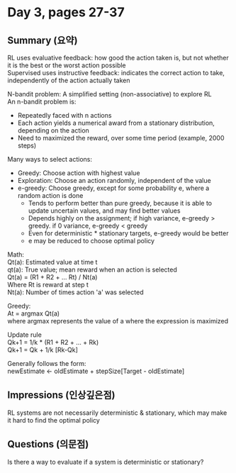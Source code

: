 # Day 3, pages 27-37

## Summary (요약)
RL uses evaluative feedback: how good the action taken is, but not whether it is the best or the worst action possible <br>
Supervised uses instructive feedback: indicates the correct action to take, independently of the action actually taken <br>

N-bandit problem: A simplified setting (non-associative) to explore RL <br>
An n-bandit problem is:
* Repeatedly faced with n actions
* Each action yields a numerical award from a stationary distribution, depending on the action
* Need to maximized the reward, over some time period (example, 2000 steps)

Many ways to select actions:
  * Greedy: Choose action with highest value
  * Exploration: Choose an action randomly, independent of the value <br>
  * e-greedy: Choose greedy, except for some probability e, where a random action is done <br>
    * Tends to perform better than pure greedy, because it is able to update uncertain values, and may find better values
    * Depends highly on the assignment; if high variance, e-greedy > greedy. if 0 variance, e-greedy < greedy
    * Even for deterministic * stationary targets, e-greedy would be better
    * e may be reduced to choose optimal policy

Math: <br>
Qt(a): Estimated value at time t <br>
qt(a): True value; mean reward when an action is selected <br>
Qt(a) = (R1 + R2 + ... Rt) / Nt(a) <br>
Where Rt is reward at step t <br>
Nt(a): Number of times action 'a' was selected <br>

Greedy: <br>
At = argmax Qt(a) <br>
where argmax represents the value of a where the expression is maximized <br>

Update rule <br>
Qk+1 = 1/k * (R1 + R2 + ... + Rk) <br>
Qk+1 = Qk + 1/k [Rk-Qk] <br>

Generally follows the form: <br>
newEstimate <- oldEstimate + stepSize[Target - oldEstimate] <br>


## Impressions (인상깊은점)
RL systems are not necessarily deterministic & stationary, which may make it hard to find the optimal policy


## Questions (의문점)
Is there a way to evaluate if a system is deterministic or stationary?
